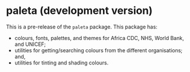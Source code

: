 # paleta (development version)

This is a pre-release of the `paleta` package. This package has:

* colours, fonts, palettes, and themes for Africa CDC, NHS, World Bank, and UNICEF;
* utilities for getting/searching colours from the different organisations; and,
* utilities for tinting and shading colours.
